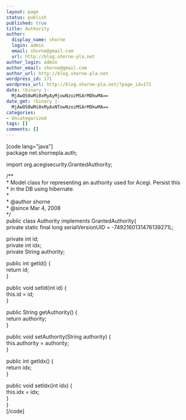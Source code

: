 ```yaml
---
layout: page
status: publish
published: true
title: Authority
author:
  display_name: shorne
  login: admin
  email: shorne@gmail.com
  url: http://blog.shorne-pla.net
author_login: admin
author_email: shorne@gmail.com
author_url: http://blog.shorne-pla.net
wordpress_id: 171
wordpress_url: http://blog.shorne-pla.net/?page_id=171
date: !binary |-
  MjAwOS0wMi0xMyAyMjowNzozMSArMDkwMA==
date_gmt: !binary |-
  MjAwOS0wMi0xMyAxNTowNzozMSArMDkwMA==
categories:
- Uncategorized
tags: []
comments: []
---
```

<p>[code lang="java"]<br />
package net.shornepla.auth;</p>
<p>import org.acegisecurity.GrantedAuthority;</p>
<p>/**<br />
 * Model class for representing an authority used for Acegi. Persist this<br />
 * in the DB using hibernate.<br />
 *<br />
 * @author shorne<br />
 * @since Mar 4, 2008<br />
 */<br />
public class Authority implements GrantedAuthority{<br />
    private static final long serialVersionUID = -7492160131476139271L;</p>
<p>    private int id;<br />
    private int idx;<br />
    private String authority;</p>
<p>    public int getId() {<br />
        return id;<br />
    }</p>
<p>    public void setId(int id) {<br />
        this.id = id;<br />
    }</p>
<p>    public String getAuthority() {<br />
        return authority;<br />
    }</p>
<p>    public void setAuthority(String authority) {<br />
        this.authority = authority;<br />
    }</p>
<p>    public int getIdx() {<br />
        return idx;<br />
    }</p>
<p>    public void setIdx(int idx) {<br />
        this.idx = idx;<br />
    }<br />
}<br />
[/code]</p>

